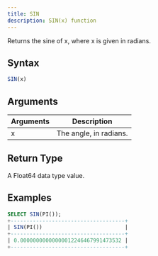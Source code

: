 ```yaml
---
title: SIN
description: SIN(x) function
---
```


Returns the sine of x, where x is given in radians.

## Syntax

```sql
SIN(x)
```

## Arguments

| Arguments | Description            |
| --------- | ---------------------- |
| x         | The angle, in radians. |

## Return Type

A Float64 data type value.

## Examples

```sql
SELECT SIN(PI());
+------------------------------------+
| SIN(PI())                          |
+------------------------------------+
| 0.00000000000000012246467991473532 |
+------------------------------------+
```
